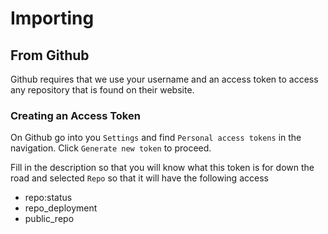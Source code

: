 # Importing

## From Github

Github requires that we use your username and an access token to access any repository that is found on their website.

### Creating an Access Token

On Github go into you `Settings` and find `Personal access tokens` in the navigation. Click `Generate new token` to proceed.

Fill in the description so that you will know what this token is for down the road and selected `Repo` so that it will have the following access

 * repo:status
 * repo_deployment
 * public_repo